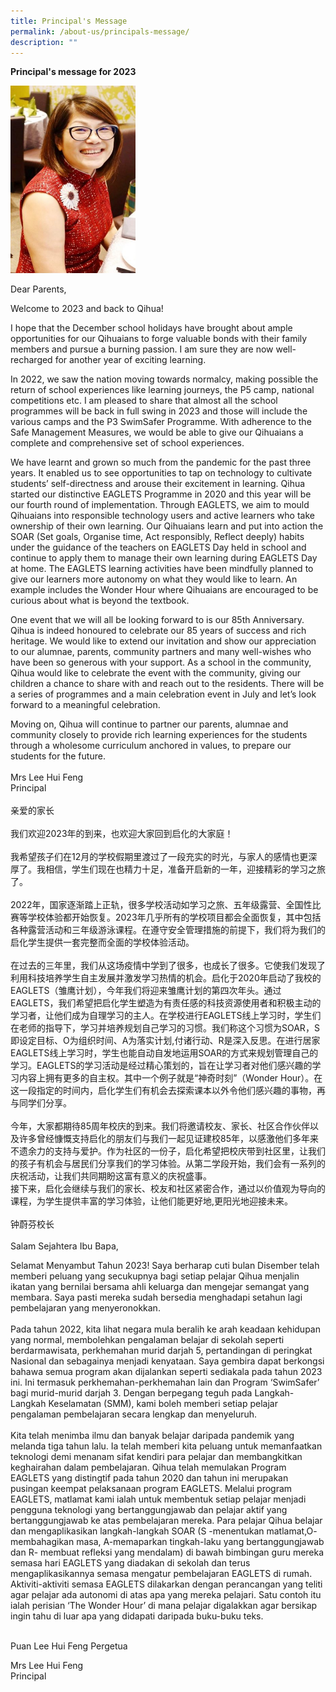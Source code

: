 ```yaml
---
title: Principal's Message
permalink: /about-us/principals-message/
description: ""
---
```

**Principal's message for 2023**


<img src="/images/About Us/Mrs-Lee-365x600.jpeg" style="width:200px;height:300px;">


Dear Parents,  
  
Welcome to 2023 and back to Qihua!  
  
I hope that the December school holidays have brought about ample opportunities for our Qihuaians to forge valuable bonds with their family members and pursue a burning passion. I am sure they are now well-recharged for another year of exciting learning.

In 2022, we saw the nation moving towards normalcy, making possible the return of school experiences like learning journeys, the P5 camp, national competitions etc. I am pleased to share that almost all the school programmes will be back in full swing in 2023 and those will include the various camps and the P3 SwimSafer Programme. With adherence to the Safe Management Measures, we would be able to give our Qihuaians a complete and comprehensive set of school experiences.

We have learnt and grown so much from the pandemic for the past three years. It enabled us to see opportunities to tap on technology to cultivate students’ self-directness and arouse their excitement in learning. Qihua started our distinctive EAGLETS Programme in 2020 and this year will be our fourth round of implementation. Through EAGLETS, we aim to mould Qihuaians into responsible technology users and active learners who take ownership of their own learning. Our Qihuaians learn and put into action the SOAR (Set goals, Organise time, Act responsibly, Reflect deeply) habits under the guidance of the teachers on EAGLETS Day held in school and continue to apply them to manage their own learning during EAGLETS Day at home. The EAGLETS learning activities have been mindfully planned to give our learners more autonomy on what they would like to learn. An example includes the Wonder Hour where Qihuaians are encouraged to be curious about what is beyond the textbook.

One event that we will all be looking forward to is our 85th Anniversary. Qihua is indeed honoured to celebrate our 85 years of success and rich heritage. We would like to extend our invitation and show our appreciation to our alumnae, parents, community partners and many well-wishes who have been so generous with your support. As a school in the community, Qihua would like to celebrate the event with the community, giving our children a chance to share with and reach out to the residents. There will be a series of programmes and a main celebration event in July and let’s look forward to a meaningful celebration.

Moving on, Qihua will continue to partner our parents, alumnae and community closely to provide rich learning experiences for the students through a wholesome curriculum anchored in values, to prepare our students for the future.
<BR>
<BR>
Mrs Lee Hui Feng
<BR>
Principal
<BR>
<BR>
亲爱的家长
<BR>
<BR>
我们欢迎2023年的到来，也欢迎大家回到启化的大家庭！
<BR>
<BR>
我希望孩子们在12月的学校假期里渡过了一段充实的时光，与家人的感情也更深厚了。我相信，学生们现在也精力十足，准备开启新的一年，迎接精彩的学习之旅了。
<BR>
<BR>
2022年，国家逐渐踏上正轨，很多学校活动如学习之旅、五年级露营、全国性比赛等学校体验都开始恢复。2023年几乎所有的学校项目都会全面恢复，其中包括各种露营活动和三年级游泳课程。在遵守安全管理措施的前提下，我们将为我们的启化学生提供一套完整而全面的学校体验活动。
<BR>
<BR>
在过去的三年里，我们从这场疫情中学到了很多，也成长了很多。它使我们发现了利用科技培养学生自主发展并激发学习热情的机会。启化于2020年启动了我校的EAGLETS（雏鹰计划），今年我们将迎来雏鹰计划的第四次年头。通过EAGLETS，我们希望把启化学生塑造为有责任感的科技资源使用者和积极主动的学习者，让他们成为自理学习的主人。在学校进行EAGLETS线上学习时，学生们在老师的指导下，学习并培养规划自己学习的习惯。我们称这个习惯为SOAR，S即设定目标、O为组织时间、A为落实计划,付诸行动、R是深入反思。在进行居家EAGLETS线上学习时，学生也能自动自发地运用SOAR的方式来规划管理自己的学习。EAGLETS的学习活动是经过精心策划的，旨在让学习者对他们感兴趣的学习内容上拥有更多的自主权。其中一个例子就是“神奇时刻”（Wonder Hour）。在这一段指定的时间内，启化学生们有机会去探索课本以外令他们感兴趣的事物，再与同学们分享。
<BR>
<BR>
今年，大家都期待85周年校庆的到来。我们将邀请校友、家长、社区合作伙伴以及许多曾经慷慨支持启化的朋友们与我们一起见证建校85年，以感激他们多年来不遗余力的支持与爱护。作为社区的一份子，启化希望把校庆带到社区里，让我们的孩子有机会与居民们分享我们的学习体验。从第二学段开始，我们会有一系列的庆祝活动，让我们共同期盼这富有意义的庆祝盛事。
<BR>
接下来，启化会继续与我们的家长、校友和社区紧密合作，通过以价值观为导向的课程，为学生提供丰富的学习体验，让他们能更好地,更阳光地迎接未来。
<BR>
<BR>
钟蔚芬校长
<BR>
<BR>
Salam Sejahtera Ibu Bapa,

Selamat Menyambut Tahun 2023!
Saya berharap cuti bulan Disember telah memberi  peluang yang secukupnya  bagi setiap pelajar Qihua  menjalin  ikatan yang bernilai bersama ahli keluarga dan mengejar semangat yang membara.  Saya pasti mereka sudah bersedia menghadapi setahun lagi pembelajaran yang menyeronokkan.
<BR>
<BR>
Pada tahun 2022, kita lihat negara mula beralih ke arah keadaan kehidupan yang normal, membolehkan pengalaman belajar di sekolah seperti berdarmawisata, perkhemahan murid darjah 5, pertandingan di peringkat Nasional dan sebagainya menjadi kenyataan.  Saya gembira dapat berkongsi bahawa semua program akan dijalankan seperti sediakala pada tahun 2023 ini.  Ini  termasuk perkhemahan-perkhemahan  lain dan Program ‘SwimSafer’ bagi murid-murid darjah 3. Dengan berpegang teguh pada Langkah-Langkah Keselamatan (SMM), kami boleh memberi setiap pelajar pengalaman pembelajaran secara lengkap dan menyeluruh.
<BR>
<BR>
Kita telah menimba ilmu dan banyak  belajar daripada pandemik yang melanda tiga tahun lalu.  Ia telah memberi kita peluang untuk memanfaatkan teknologi demi menanam sifat kendiri para pelajar dan membangkitkan  keghairahan dalam pembelajaran.  Qihua telah memulakan Program EAGLETS yang distingtif pada tahun 2020 dan tahun ini merupakan pusingan keempat pelaksanaan program EAGLETS. Melalui program EAGLETS, matlamat kami ialah untuk membentuk setiap pelajar menjadi pengguna teknologi yang bertanggungjawab dan pelajar aktif yang bertanggungjawab ke atas pembelajaran mereka. Para pelajar Qihua belajar dan mengaplikasikan  langkah-langkah SOAR (S -menentukan matlamat,O- membahagikan masa, A-memaparkan tingkah-laku yang bertanggungjawab dan R- membuat refleksi yang mendalam)  di bawah bimbingan guru mereka semasa hari EAGLETS yang diadakan di sekolah dan terus mengaplikasikannya semasa  mengatur pembelajaran EAGLETS di rumah. Aktiviti-aktiviti semasa EAGLETS dilakarkan dengan perancangan yang teliti agar pelajar ada autonomi di atas apa yang mereka pelajari.  Satu contoh itu ialah perisian ‘The Wonder Hour’ di mana pelajar digalakkan agar bersikap ingin tahu di luar  apa yang didapati daripada buku-buku teks.
<BR>
<BR>

Puan Lee Hui Feng
Pergetua




Mrs Lee Hui Feng  
Principal